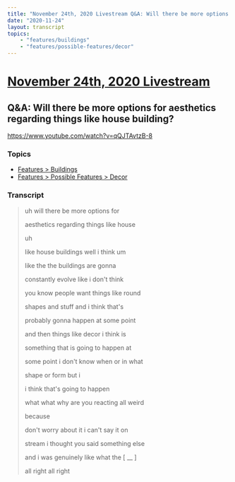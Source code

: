 ```yaml
---
title: "November 24th, 2020 Livestream Q&A: Will there be more options for aesthetics regarding things like house building?"
date: "2020-11-24"
layout: transcript
topics:
    - "features/buildings"
    - "features/possible-features/decor"
---
```

# [November 24th, 2020 Livestream](../2020-11-24.md)
## Q&A: Will there be more options for aesthetics regarding things like house building?
https://www.youtube.com/watch?v=qQJTAvtzB-8

### Topics
* [Features > Buildings](../topics/features/buildings.md)
* [Features > Possible Features > Decor](../topics/features/possible-features/decor.md)

### Transcript

> uh will there be more options for
> 
> aesthetics regarding things like house
> 
> uh
> 
> like house buildings well i think um
> 
> like the the buildings are gonna
> 
> constantly evolve like i don't think
> 
> you know people want things like round
> 
> shapes and stuff and i think that's
> 
> probably gonna happen at some point
> 
> and then things like decor i think is
> 
> something that is going to happen at
> 
> some point i don't know when or in what
> 
> shape or form but i
> 
> i think that's going to happen
> 
> what what why are you reacting all weird
> 
> because
> 
> don't worry about it i can't say it on
> 
> stream i thought you said something else
> 
> and i was genuinely like what the [ __ ]
> 
> all right all right
> 
